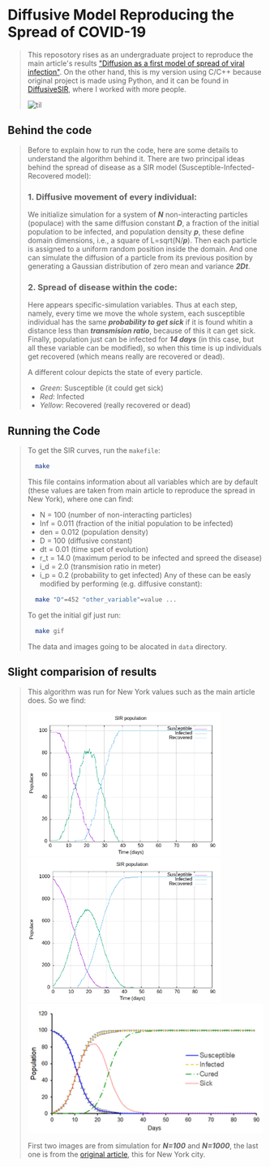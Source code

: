 # Diffusive Model Reproducing the Spread of COVID-19 
> This reposotory rises as an undergraduate project to reproduce the main article's results ["Diffusion as a first model of spread of viral infection"](https://aapt.scitation.org/doi/10.1119/10.0001464). On the other hand, this is my version using C/C++ because original project is made using Python, and it can be found in [DiffusiveSIR](https://github.com/jpradas1/DiffusiveSIR), where I worked with more people.
>
> ![til](https://github.com/jpradas1/DiffusiveSIR_C/blob/main/data/sir_evolution.gif)
## Behind the code
> Before to explain how to run the code, here are some details to understand the algorithm behind it.
> There are two principal ideas behind the spread of disease as a SIR model (Susceptible-Infected-Recovered model):
> ### 1. Diffusive movement of every individual:
> We initialize simulation for a system of ***N*** non-interacting particles (populace) with the same diffusion constant ***D***, a fraction of the initial population to be infected, and population density ***p***, these define domain dimensions, i.e., a square of L=sqrt(N/***p***). Then each particle is assigned to a uniform random position inside the domain. And one can simulate the diffusion of a particle from its previous position by generating a Gaussian distribution of zero mean and variance ***2Dt***.
> 
> ### 2. Spread of disease within the code:
> Here appears specific-simulation variables. Thus at each step, namely, every time we move the whole system, each susceptible individual has the same ***probability to get sick*** if it is found whitin a distance less than ***transmision ratio***, because of this it can get sick. Finally, population just can be infected for ***14 days*** (in this case, but all these variable can be modified), so when this time is up individuals get recovered (which means really are recovered or dead).
> 
> A different colour depicts the state of every particle.
> - *Green*: Susceptible (it could get sick)
> - *Red*: Infected
> - *Yellow*: Recovered (really recovered or dead)
## Running the Code
> To get the SIR curves, run the `makefile`:
> ```bash
>   make
> ```
> This file contains information about all variables which are by default (these values are taken from main article to reproduce the spread in New York), where one can find:
> - N = 100 (number of non-interacting particles)
> - Inf = 0.011 (fraction of the initial population to be infected)
> - den = 0.012 (population density)
> - D = 100 (diffusive constant)
> - dt = 0.01 (time spet of evolution)
> - r_t = 14.0 (maximum period to be infected and spreed the disease)
> - i_d = 2.0 (transmision ratio in meter)
> - i_p = 0.2 (probability to get infected)
> Any of these can be easly modified by performing (e.g. diffusive constant):
> ```bash
>   make "D"=452 "other_variable"=value ...
> ```
>
> To get the initial gif just run:
> ```bash
>   make gif
> ```
> The data and images going to be alocated in `data` directory.
## Slight comparision of results
> This algorithm was run for New York values such as the main article does. So we find:
>
> <img src="data/sir_100.png" width="380"> <img src="data/sir_1000.png" width="380">
> <img src="data/sir_main.png" width="475">
>
> First two images are from simulation for ***N=100*** and ***N=1000***, the last one is from the [original article](https://aapt.scitation.org/doi/10.1119/10.0001464), this for New York city.
